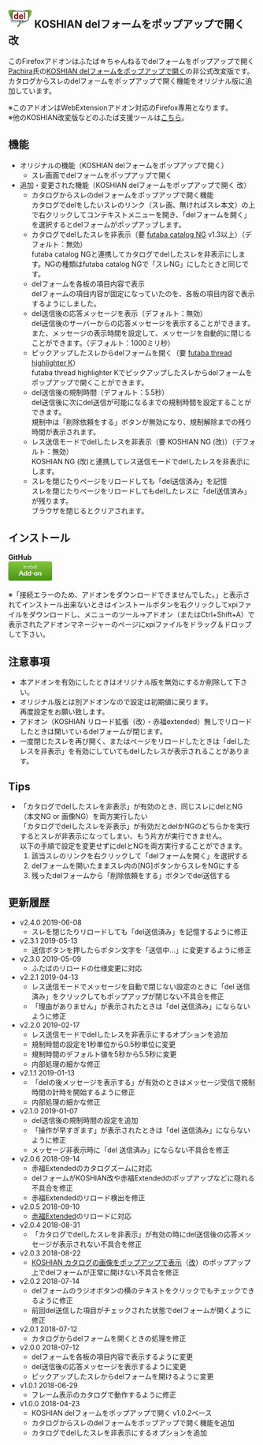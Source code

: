 ## <sub><img src="koshian_del/icons/icon-48.png"></sub> KOSHIAN delフォームをポップアップで開く 改
このFirefoxアドオンはふたば☆ちゃんねるでdelフォームをポップアップで開く[Pachira](https://addons.mozilla.org/ja/firefox/user/anonymous-a0bba9187b568f98732d22d51c5955a6/)氏の[KOSHIAN delフォームをポップアップで開く](https://addons.mozilla.org/ja/firefox/addon/koshian-del%E3%83%95%E3%82%A9%E3%83%BC%E3%83%A0%E3%82%92%E3%83%9D%E3%83%83%E3%83%97%E3%82%A2%E3%83%83%E3%83%97%E3%81%A7%E9%96%8B%E3%81%8F/)の非公式改変版です。  
カタログからスレのdelフォームをポップアップで開く機能をオリジナル版に追加しています。  

※このアドオンはWebExtensionアドオン対応のFirefox専用となります。  
※他のKOSHIAN改変版などのふたば支援ツールは[こちら](https://github.com/akoya-tomo/futaba_auto_reloader_K/wiki/)。  

## 機能
* オリジナルの機能（KOSHIAN delフォームをポップアップで開く）
  - スレ画面でdelフォームをポップアップで開く
* 追加・変更された機能（KOSHIAN delフォームをポップアップで開く 改）
  - カタログからスレのdelフォームをポップアップで開く機能  
    カタログでdelをしたいスレのリンク（スレ画、無ければスレ本文）の上で右クリックしてコンテキストメニューを開き、「delフォームを開く」を選択するとdelフォームがポップアップします。  
  - カタログでdelしたスレを非表示（要 [futaba catalog NG](https://greasyfork.org/ja/scripts/37565-futaba-catalog-ng/) v1.3以上）（デフォルト：無効）  
    futaba catalog NGと連携してカタログでdelしたスレを非表示にします。NGの種類はfutaba catalog NGで「スレNG」にしたときと同じです。  
  - delフォームを各板の項目内容で表示  
    delフォームの項目内容が固定になっていたのを、各板の項目内容で表示するようにしました。  
  - del送信後の応答メッセージを表示（デフォルト：無効）  
    del送信後のサーバーからの応答メッセージを表示することができます。  
    また、メッセージの表示時間を設定して、メッセージを自動的に閉じることができます。（デフォルト：1000ミリ秒）  
  - ピックアップしたスレからdelフォームを開く（要 [futaba thread highlighter K](https://greasyfork.org/ja/scripts/36639-futaba-thread-highlighter-k/)）  
    futaba thread highlighter Kでピックアップしたスレからdelフォームをポップアップで開くことができます。  
  - del送信後の規制時間（デフォルト：5.5秒）  
    del送信後に次にdel送信が可能になるまでの規制時間を設定することができます。  
    規制中は「削除依頼をする」ボタンが無効になり、規制解除までの残り時間が表示されます。  
  - レス送信モードでdelしたレスを非表示（要 KOSHIAN NG (改)）（デフォルト：無効）  
    KOSHIAN NG (改)と連携してレス送信モードでdelしたレスを非表示にします。  
  - スレを閉じたりページをリロードしても「del送信済み」を記憶  
    スレを閉じたりページをリロードしてもdelしたレスに「del送信済み」が残ります。  
    ブラウザを閉じるとクリアされます。  

## インストール
**GitHub**  
[![インストールボタン](images/install_button.png "クリックでアドオンをインストール")](https://github.com/akoya-tomo/koshian_del_kai/releases/download/v2.4.0/koshian_del_kai-2.4.0-fx.xpi)

※「接続エラーのため、アドオンをダウンロードできませんでした。」と表示されてインストール出来ないときはインストールボタンを右クリックしてxpiファイルをダウンロードし、メニューのツール→アドオン（またはCtrl+Shift+A）で表示されたアドオンマネージャーのページにxpiファイルをドラッグ＆ドロップして下さい。  

## 注意事項
* 本アドオンを有効にしたときはオリジナル版を無効にするか削除して下さい。  
* オリジナル版とは別アドオンなので設定は初期値に戻ります。  
  再度設定をお願い致します。  
* アドオン（KOSHIAN リロード拡張（改）・赤福extended）無しでリロードしたときは開いているdelフォームが閉じます。  
* 一度閉じたスレを再び開く、またはページをリロードしたときは「delしたレスを非表示」を有効にしていてもdelしたレスが表示されることがあります。  

## Tips  
* 「カタログでdelしたスレを非表示」が有効のとき、同じスレにdelとNG（本文NG or 画像NG）を両方実行したい  
  「カタログでdelしたスレを非表示」が有効だとdelかNGのどちらかを実行するとスレが非表示になってしまい、もう片方が実行できません。  
  以下の手順で設定を変更せずにdelとNGを両方実行することができます。  
  1. 該当スレのリンクを右クリックして「delフォームを開く」を選択する  
  2. delフォームを開いたままスレ内の\[NG\]ボタンからスレをNGにする  
  3. 残ったdelフォームから「削除依頼をする」ボタンでdel送信する  

## 更新履歴
* v2.4.0 2019-06-08
  - スレを閉じたりリロードしても「del送信済み」を記憶するように修正
* v2.3.1 2019-05-13
  - 送信ボタンを押したらボタン文字を「送信中...」に変更するように修正
* v2.3.0 2019-05-09
  - ふたばのリロードの仕様変更に対応
* v2.2.1 2019-04-13
  - レス送信モードでメッセージを自動で閉じない設定のときに「del 送信済み」をクリックしてもポップアップが閉じない不具合を修正
  - 「理由がありません」が表示されたときは「del 送信済み」にならないように修正
* v2.2.0 2019-02-17
  - レス送信モードでdelしたレスを非表示にするオプションを追加
  - 規制時間の設定を1秒単位から0.5秒単位に変更
  - 規制時間のデフォルト値を5秒から5.5秒に変更
  - 内部処理の細かな修正
* v2.1.1 2019-01-13
  - 「delの後メッセージを表示する」が有効のときはメッセージ受信で規制時間の計時を開始するように修正
  - 内部処理の細かな修正
* v2.1.0 2019-01-07
  - del送信後の規制時間の設定を追加
  - 「操作が早すぎます」が表示されたときは「del 送信済み」にならないように修正
  - メッセージ非表示時に「del 送信済み」にならない不具合を修正
* v2.0.6 2018-09-14
  - 赤福Extendedのカタログズームに対応
  - delフォームがKOSHIAN改や赤福Extendedのポップアップなどに隠れる不具合を修正
  - 赤福Extendedのリロード検出を修正
* v2.0.5 2018-09-10
  - [赤福Extended](https://toshiakisp.github.io/akahuku-firefox-sp/)のリロードに対応
* v2.0.4 2018-08-31
  - 「カタログでdelしたスレを非表示」が有効の時にdel送信後の応答メッセージが表示されない不具合を修正
* v2.0.3 2018-08-22
  - [KOSHIAN カタログの画像をポップアップで表示](https://addons.mozilla.org/ja/firefox/addon/koshian-image-popuper/)（[改](https://github.com/akoya-tomo/koshian_image_popuper_kai/)）のポップアップ上でdelフォームが正常に開けない不具合を修正
* v2.0.2 2018-07-14
  - delフォームのラジオボタンの横のテキストをクリックでもチェックできるように修正
  - 前回del送信した項目がチェックされた状態でdelフォームが開くように修正
* v2.0.1 2018-07-12
  - カタログからdelフォームを開くときの処理を修正
* v2.0.0 2018-07-12
  - delフォームを各板の項目内容で表示するように変更
  - del送信後の応答メッセージを表示するように変更
  - ピックアップしたスレからdelフォームを開けるように変更
* v1.0.1 2018-06-29
  - フレーム表示のカタログで動作するように修正
* v1.0.0 2018-04-23
  - KOSHIAN delフォームをポップアップで開く v1.0.2ベース
  - カタログからスレのdelフォームをポップアップで開く機能を追加
  - カタログでdelしたスレを非表示にするオプションを追加
